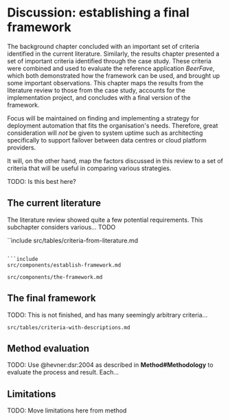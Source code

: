 # Discussion: establishing a final framework

The background chapter concluded with an important set of criteria identified in the current literature. Similarly, the results chapter presented a set of important criteria identified through the case study. These criteria were combined and used to evaluate the reference application _BeerFave_, which both demonstrated how the framework can be used, and brought up some important observations. This chapter maps the results from the literature review to those from the case study, accounts for the implementation project, and concludes with a final version of the framework.

Focus will be maintained on finding and implementing a strategy for deployment automation that fits the organisation's needs. Therefore, great consideration will _not_ be given to system uptime such as architecting specifically to support failover between data centres or cloud platform providers.

It will, on the other hand, map the factors discussed in this review to a set of criteria that will be useful in comparing various strategies.

TODO: Is this best here?

## The current literature

The literature review showed quite a few potential requirements. This subchapter considers various… TODO

``ìnclude
src/tables/criteria-from-literature.md
```

```include
src/components/establish-framework.md
```

```include
src/components/the-framework.md
```

## The final framework

TODO: This is not finished, and has many seemingly arbitrary criteria...

```include
src/tables/criteria-with-descriptions.md
```

## Method evaluation

TODO: Use @hevner:dsr:2004 as described in __Method#Methodology__ to evaluate the process and result. Each…

## Limitations

TODO: Move limitations here from method
